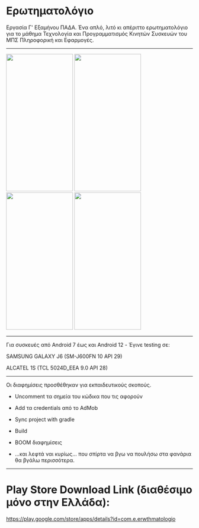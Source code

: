 # Ερωτηματολόγιο

Εργασία Γ' Εξαμήνου ΠΑΔΑ. Ένα απλό, λιτό κι απέριττο ερωτηματολόγιο για το μάθημα Τεχνολογία και Προγραμματισμός Κινητών Συσκευών του ΜΠΣ Πληροφορική και Εφαρμογές.

---------------------------------------------------------------------

<img src="https://i.imgur.com/WqmUbs2.jpg" width="180" height="370"> <img src="https://i.imgur.com/Ms77XMf.jpg" width="180" height="370"> <img src="https://i.imgur.com/Qlwim7U.jpg" width="180" height="370"> <img src="https://i.imgur.com/jgMtvzY.jpg" width="180" height="370"> 

---------------------------------------------------------------------

Για συσκευές από Android 7 έως και Android 12 - Έγινε testing σε:

SAMSUNG GALAXY J6 (SM-J600FN 10 API 29)

ALCATEL 1S (TCL 5024D_EEA 9.0 API 28)

---------------------------------------------------------------------

Οι διαφημίσεις προσθέθηκαν για εκπαιδευτικούς σκοπούς.

- Uncomment τα σημεία του κώδικα που τις αφορούν 

- Add τα credentials από το AdMob

- Sync project with gradle

- Build

- BOOM διαφημίσεις

- ...και λεφτά ναι κυρίως... που σπίρτα να βγω να πουλήσω στα φανάρια θα βγάλω περισσότερα.

---------------------------------------------------------------------

# Play Store Download Link (διαθέσιμο μόνο στην Ελλάδα):

https://play.google.com/store/apps/details?id=com.e.erwthmatologio
